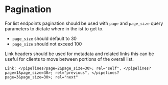 # Pagination

For list endpoints pagination should be used with `page` and `page_size` query parameters to dictate where in the ist to get to. 

- `page_size` should default to 30
- `page_size` should not exceed 100

Link headers should be used for metadata and related links this can be useful for clients to move between portions of the overall list. 

```
Link: </pipelines?page=2&page_size=30>; rel="self", </pipelines?page=1&page_size=30>; rel="previous", </pipelines?page=3&page_size=30>; rel="next"
```
